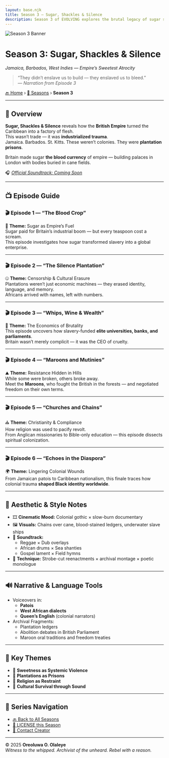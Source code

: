 ```yaml
---
layout: base.njk
title: Season 3 – Sugar, Shackles & Silence
description: Season 3 of EVOLVING explores the brutal legacy of sugar slavery in the Caribbean — from Jamaica to Barbados, where sweetness was soaked in blood.
---
```


![Season 3 Banner](/assets/season3-banner.jpg)

# **Season 3: Sugar, Shackles & Silence**  
*Jamaica, Barbados, West Indies — Empire’s Sweetest Atrocity*

> “They didn’t enslave us to build — they enslaved us to bleed.”  
> — *Narration from Episode 3*

[🔙 Home](/index.md) › [📜 Seasons](/seasons/) › **Season 3**

---

## 🧠 Overview

**Sugar, Shackles & Silence** reveals how the **British Empire** turned the Caribbean into a factory of flesh.  
This wasn’t trade — it was **industrialized trauma**.  
Jamaica. Barbados. St. Kitts. These weren’t colonies. They were **plantation prisons**.

Britain made sugar **the blood currency** of empire — building palaces in London with bodies buried in cane fields.

🎧 *[Official Soundtrack: Coming Soon](#)*

---

## 📺 Episode Guide

### 🎬 Episode 1 — “The Blood Crop”  
🌾 **Theme:** Sugar as Empire’s Fuel  
Sugar paid for Britain’s industrial boom — but every teaspoon cost a scream.  
This episode investigates how sugar transformed slavery into a global enterprise.

---

### 🎬 Episode 2 — “The Silence Plantation”  
🤐 **Theme:** Censorship & Cultural Erasure  
Plantations weren’t just economic machines — they erased identity, language, and memory.  
Africans arrived with names, left with numbers.

---

### 🎬 Episode 3 — “Whips, Wine & Wealth”  
🍷 **Theme:** The Economics of Brutality  
This episode uncovers how slavery-funded **elite universities, banks, and parliaments**.  
Britain wasn’t merely complicit — it was the CEO of cruelty.

---

### 🎬 Episode 4 — “Maroons and Mutinies”  
⛰️ **Theme:** Resistance Hidden in Hills  
While some were broken, others broke away.  
Meet the **Maroons**, who fought the British in the forests — and negotiated freedom on their own terms.

---

### 🎬 Episode 5 — “Churches and Chains”  
⛪ **Theme:** Christianity & Compliance  
How religion was used to pacify revolt.  
From Anglican missionaries to Bible-only education — this episode dissects spiritual colonization.

---

### 🎬 Episode 6 — “Echoes in the Diaspora”  
🌍 **Theme:** Lingering Colonial Wounds  
From Jamaican patois to Caribbean nationalism, this finale traces how colonial trauma **shaped Black identity worldwide**.

---

## 🎨 Aesthetic & Style Notes

- 🎞️ **Cinematic Mood:** Colonial gothic × slow-burn documentary  
- 🖼️ **Visuals:** Chains over cane, blood-stained ledgers, underwater slave ships  
- 🎵 **Soundtrack:**  
  - Reggae × Dub overlays  
  - African drums × Sea shanties  
  - Gospel lament × Field hymns  
- 🎥 **Technique:** Strobe-cut reenactments × archival montage × poetic monologue

---

## 🔊 Narrative & Language Tools

- Voiceovers in:
  - **Patois**
  - **West African dialects**
  - **Queen’s English** (colonial narrators)
- Archival Fragments:
  - Plantation ledgers  
  - Abolition debates in British Parliament  
  - Maroon oral traditions and freedom treaties

---

## 📌 Key Themes

- 🍬 **Sweetness as Systemic Violence**  
- 🧱 **Plantations as Prisons**  
- 🛐 **Religion as Restraint**  
- 🥁 **Cultural Survival through Sound**

---

## 🧭 Series Navigation

- [🔙 Back to All Seasons](/seasons/index.md)  
- [📜 LICENSE this Season](/LICENSE.md)  
- [📩 Contact Creator](mailto:oreoluwaolaleye96@gmail.com)

---

© 2025 **Oreoluwa O. Olaleye**  
_Witness to the whipped. Archivist of the unheard. Rebel with a reason._

